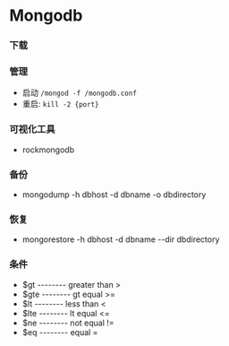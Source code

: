 # Mongodb

### 下载

### 管理
- 启动  `/mongod -f /mongodb.conf`
- 重启: `kill -2 {port}`


### 可视化工具
- rockmongodb

### 备份
 - mongodump -h dbhost -d dbname -o dbdirectory
### 恢复
 - mongorestore -h dbhost -d dbname --dir dbdirectory
 
### 条件
 - $gt  -------- greater than  >
 - $gte -------- gt equal      >=
 - $lt  -------- less than     <
 - $lte -------- lt equal      <=
 - $ne  -------- not equal     !=
 - $eq  -------- equal         =
